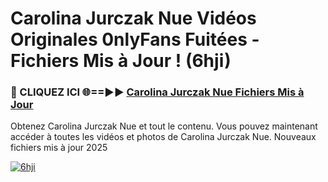 # Carolina Jurczak Nue Vidéos Originales 0nlyFans Fuitées - Fichiers Mis à Jour ! (6hji)

<h3>🔴 CLIQUEZ ICI 🌐==►► <a href="https://tinyurl.com/2pmr4ezf" rel="nofollow">Carolina Jurczak Nue Fichiers Mis à Jour</a></h3>

Obtenez Carolina Jurczak Nue et tout le contenu. Vous pouvez maintenant accéder à toutes les vidéos et photos de Carolina Jurczak Nue. Nouveaux fichiers mis à jour 2025

[![6hji](https://i.imgur.com/6SNvagu.gif)](https://tinyurl.com/2pmr4ezf)
